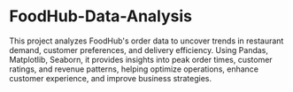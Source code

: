 # FoodHub-Data-Analysis
This project analyzes FoodHub's order data to uncover trends in restaurant demand, customer preferences, and delivery efficiency. Using Pandas, Matplotlib, Seaborn, it provides insights into peak order times, customer ratings, and revenue patterns, helping optimize operations, enhance customer experience, and improve business strategies.
